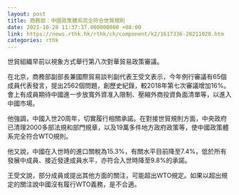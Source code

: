 ```yaml
---
layout: post
title: 商務部：中國政策體系完全符合世貿規則
date: 2021-10-28 11:37:37.000000000 +08:00
link: https://news.rthk.hk/rthk/ch/component/k2/1617336-20211028.htm
categories: rthk
---
```


世貿組織早前以視象方式舉行第八次對華貿易政策審議。

在北京，商務部副部長兼國際貿易談判副代表王受文表示，今年例行審議有65個成員代表發言，提出2562個問題，創歷史紀錄，較2018年第七次審議增加16%。會上有成員期待中國進一步放寬外資准入限制、壓縮外商投資負面清單等，以進入中國市場。

他強調，中國入世20周年，切實履行相關承諾。在對接世貿規則方面，中央政府已清理2000多部法規和部門規章，以及19萬多件地方政府政策等，使中國政策體系完全符合WTO規則。

他又說，中國在入世時的進口關稅為15.3%，有關水平目前降至7.4%，低於所有發展中成員、接近發達成員水平，亦符合入世時降至9.8%的承諾。

王受文說，部分成員或提出其他方面的關注，可能超出WTO規定。如果以超出規定的關注說中國沒有履行WTO義務，是不合適。
